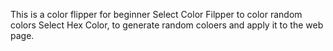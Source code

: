 This is a color flipper for beginner
Select Color Filpper to color random colors
Select Hex Color, to generate random coloers and apply it to the web page.
